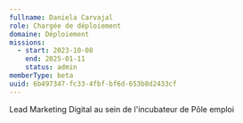 ```yaml
---
fullname: Daniela Carvajal
role: Chargée de déploiement
domaine: Déploiement
missions:
  - start: 2023-10-08
    end: 2025-01-11
    status: admin
memberType: beta
uuid: 6b497347-fc33-4fbf-bf6d-653b8d2433cf
---
```

Lead Marketing Digital au sein de l'incubateur de Pôle emploi
